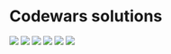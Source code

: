 <h1>Codewars solutions</h1>

<img src="https://img.shields.io/github/languages/code-size/yamkin29/codewars-solutions?style=for-the-badge"> <img src="https://img.shields.io/github/repo-size/Infinity-Kim/codewars-solutions?color=purple&style=for-the-badge"> 
<img src="https://img.shields.io/github/languages/count/yamkin29/codewars-solutions?color=green&style=for-the-badge"> 
<img src="https://img.shields.io/github/languages/top/yamkin29/codewars-solutions?color=orange&style=for-the-badge">
<img src="https://img.shields.io/github/commit-activity/m/yamkin29/codewars-solutions?color=lime&style=for-the-badge">
<img src="https://img.shields.io/github/last-commit/yamkin29/codewars-solutions?color=darkgreen&style=for-the-badge">
